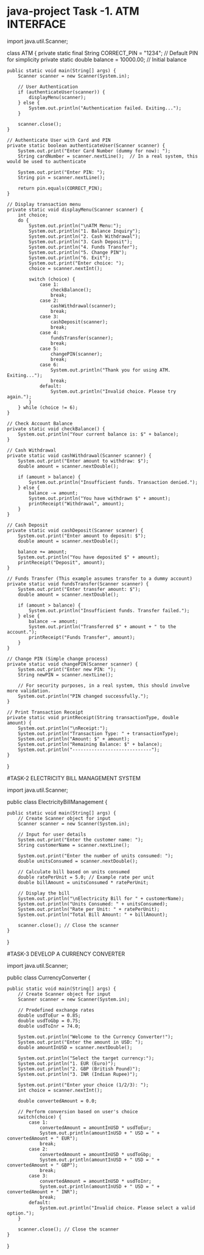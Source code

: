 # java-project Task -1. ATM INTERFACE

import java.util.Scanner;

class ATM {
    private static final String CORRECT_PIN = "1234";  // Default PIN for simplicity
    private static double balance = 10000.00;         // Initial balance

    public static void main(String[] args) {
        Scanner scanner = new Scanner(System.in);

        // User Authentication
        if (authenticateUser(scanner)) {
            displayMenu(scanner);
        } else {
            System.out.println("Authentication failed. Exiting...");
        }

        scanner.close();
    }

    // Authenticate User with Card and PIN
    private static boolean authenticateUser(Scanner scanner) {
        System.out.print("Enter Card Number (dummy for now): ");
        String cardNumber = scanner.nextLine();  // In a real system, this would be used to authenticate
        
        System.out.print("Enter PIN: ");
        String pin = scanner.nextLine();
        
        return pin.equals(CORRECT_PIN);
    }

    // Display transaction menu
    private static void displayMenu(Scanner scanner) {
        int choice;
        do {
            System.out.println("\nATM Menu:");
            System.out.println("1. Balance Inquiry");
            System.out.println("2. Cash Withdrawal");
            System.out.println("3. Cash Deposit");
            System.out.println("4. Funds Transfer");
            System.out.println("5. Change PIN");
            System.out.println("6. Exit");
            System.out.print("Enter choice: ");
            choice = scanner.nextInt();

            switch (choice) {
                case 1:
                    checkBalance();
                    break;
                case 2:
                    cashWithdrawal(scanner);
                    break;
                case 3:
                    cashDeposit(scanner);
                    break;
                case 4:
                    fundsTransfer(scanner);
                    break;
                case 5:
                    changePIN(scanner);
                    break;
                case 6:
                    System.out.println("Thank you for using ATM. Exiting...");
                    break;
                default:
                    System.out.println("Invalid choice. Please try again.");
            }
        } while (choice != 6);
    }

    // Check Account Balance
    private static void checkBalance() {
        System.out.println("Your current balance is: $" + balance);
    }

    // Cash Withdrawal
    private static void cashWithdrawal(Scanner scanner) {
        System.out.print("Enter amount to withdraw: $");
        double amount = scanner.nextDouble();
        
        if (amount > balance) {
            System.out.println("Insufficient funds. Transaction denied.");
        } else {
            balance -= amount;
            System.out.println("You have withdrawn $" + amount);
            printReceipt("Withdrawal", amount);
        }
    }

    // Cash Deposit
    private static void cashDeposit(Scanner scanner) {
        System.out.print("Enter amount to deposit: $");
        double amount = scanner.nextDouble();
        
        balance += amount;
        System.out.println("You have deposited $" + amount);
        printReceipt("Deposit", amount);
    }

    // Funds Transfer (This example assumes transfer to a dummy account)
    private static void fundsTransfer(Scanner scanner) {
        System.out.print("Enter transfer amount: $");
        double amount = scanner.nextDouble();
        
        if (amount > balance) {
            System.out.println("Insufficient funds. Transfer failed.");
        } else {
            balance -= amount;
            System.out.println("Transferred $" + amount + " to the account.");
            printReceipt("Funds Transfer", amount);
        }
    }

    // Change PIN (Simple change process)
    private static void changePIN(Scanner scanner) {
        System.out.print("Enter new PIN: ");
        String newPIN = scanner.nextLine();
        
        // For security purposes, in a real system, this should involve more validation.
        System.out.println("PIN changed successfully.");
    }

    // Print Transaction Receipt
    private static void printReceipt(String transactionType, double amount) {
        System.out.println("\nReceipt:");
        System.out.println("Transaction Type: " + transactionType);
        System.out.println("Amount: $" + amount);
        System.out.println("Remaining Balance: $" + balance);
        System.out.println("-----------------------------");
    }
}




#TASK-2 ELECTRICITY BILL MANAGEMENT SYSTEM 

import java.util.Scanner;

public class ElectricityBillManagement {

    public static void main(String[] args) {
        // Create Scanner object for input
        Scanner scanner = new Scanner(System.in);
        
        // Input for user details
        System.out.print("Enter the customer name: ");
        String customerName = scanner.nextLine();
        
        System.out.print("Enter the number of units consumed: ");
        double unitsConsumed = scanner.nextDouble();
        
        // Calculate bill based on units consumed
        double ratePerUnit = 5.0; // Example rate per unit
        double billAmount = unitsConsumed * ratePerUnit;
        
        // Display the bill
        System.out.println("\nElectricity Bill for " + customerName);
        System.out.println("Units Consumed: " + unitsConsumed);
        System.out.println("Rate per Unit: " + ratePerUnit);
        System.out.println("Total Bill Amount: " + billAmount);
        
        scanner.close(); // Close the scanner
    }
}






#TASK-3 DEVELOP A CURRENCY CONVERTER 


import java.util.Scanner;

public class CurrencyConverter {

    public static void main(String[] args) {
        // Create Scanner object for input
        Scanner scanner = new Scanner(System.in);

        // Predefined exchange rates
        double usdToEur = 0.85;
        double usdToGbp = 0.75;
        double usdToInr = 74.0;
        
        System.out.println("Welcome to the Currency Converter!");
        System.out.print("Enter the amount in USD: ");
        double amountInUSD = scanner.nextDouble();
        
        System.out.println("Select the target currency:");
        System.out.println("1. EUR (Euro)");
        System.out.println("2. GBP (British Pound)");
        System.out.println("3. INR (Indian Rupee)");
        
        System.out.print("Enter your choice (1/2/3): ");
        int choice = scanner.nextInt();
        
        double convertedAmount = 0.0;
        
        // Perform conversion based on user's choice
        switch(choice) {
            case 1:
                convertedAmount = amountInUSD * usdToEur;
                System.out.println(amountInUSD + " USD = " + convertedAmount + " EUR");
                break;
            case 2:
                convertedAmount = amountInUSD * usdToGbp;
                System.out.println(amountInUSD + " USD = " + convertedAmount + " GBP");
                break;
            case 3:
                convertedAmount = amountInUSD * usdToInr;
                System.out.println(amountInUSD + " USD = " + convertedAmount + " INR");
                break;
            default:
                System.out.println("Invalid choice. Please select a valid option.");
        }

        scanner.close(); // Close the scanner
    }
}


